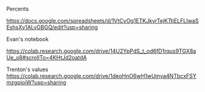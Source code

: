 Percents

https://docs.google.com/spreadsheets/d/1VtCvOg1ETKJkyrTejKTtjELFLIwaSEshsXv1ALvGBGQ/edit?usp=sharing


Evan's notebook

https://colab.research.google.com/drive/14U2YpPdS_t_od6fD1rqus9TGX8aUe_o8#scrollTo=4KHtJd2oatdA

Trenton's values
https://colab.research.google.com/drive/1deoHnO6wH1wUmya4NTbcxFSYmzgpioiW?usp=sharing
